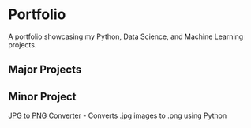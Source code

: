 # Portfolio
A portfolio showcasing my Python, Data Science, and Machine Learning projects.

## Major Projects

## Minor Project
[JPG to PNG Converter](https://github.com/nwferreri/JPG-to-PNG-converter) - Converts .jpg images to .png using Python
